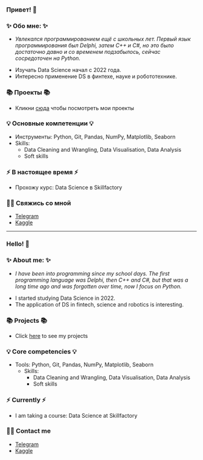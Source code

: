 ### Привет! 👋

### ✨ Обо мне: ✨ 
* <p><i>Увлекался программированием ещё с школьных лет. Первый язык программирования был Delphi, затем C++ и C#, но это было достаточно давно и со временем подзабылось, сейчас сосредоточен на Python.</i></p>
* Изучать Data Science начал с 2022 года.
* Интересно применение DS в финтехе, науке и робототехнике.

### 📚 Проекты 📚

* Кликни [сюда](https://github.com/AlexandrBorisov1?tab=repositories) чтобы посмотреть мои проекты

### 💡 Основные компетенции 💡
- Инструменты: Python, Git, Pandas, NumPy, Matplotlib, Seaborn
- Skills: 
    * Data Cleaning and Wrangling, Data Visualisation, Data Analysis
    * Soft skills

### ⚡️ В настоящее время ⚡️
- Прохожу курс: Data Science в Skillfactory

### 🙌🏻 Свяжись со мной
- [Telegram](https://t.me/alexandrborisov0o)
- [Kaggle](https://www.kaggle.com/alexandrborisov0o)

---

### Hello! 👋

### ✨ About me: ✨ 
* <p><i>I have been into programming since my school days. The first programming language was Delphi, then C++ and C#, but that was a long time ago and was forgotten over time, now I focus on Python.</i></p>
* I started studying Data Science in 2022.
* The application of DS in fintech, science and robotics is interesting.

### 📚 Projects 📚

* Click [here](https://github.com/AlexandrBorisov1?tab=repositories) to see my projects

### 💡 Core competencies 💡
- Tools: Python, Git, Pandas, NumPy, Matplotlib, Seaborn
  - Skills:
    * Data Cleaning and Wrangling, Data Visualisation, Data Analysis
    * Soft skills

### ⚡️ Currently ⚡️
- I am taking a course: Data Science at Skillfactory

### 🙌🏻 Contact me
- [Telegram](https://t.me/alexandrborisov0o)
- [Kaggle](https://www.kaggle.com/alexandrborisov0o)